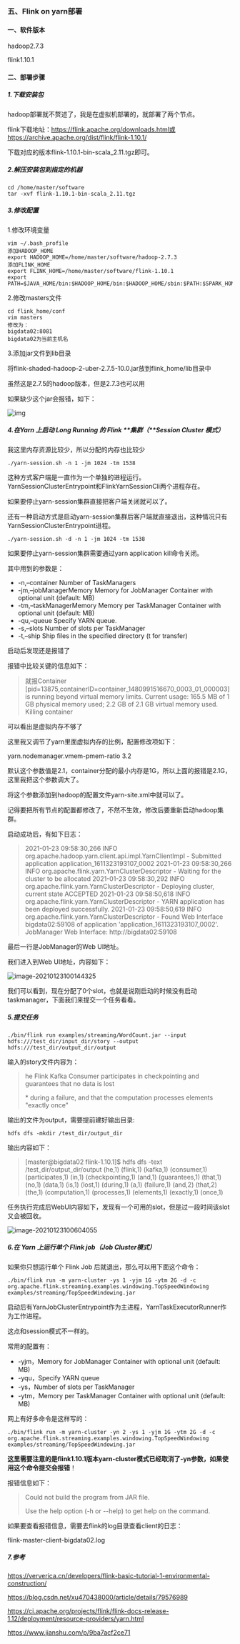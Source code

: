 ### 五、Flink on yarn部署



#### 一、软件版本

hadoop2.7.3

flink1.10.1



#### 二、部署步骤

##### 1.下载安装包

hadoop部署就不赘述了，我是在虚拟机部署的，就部署了两个节点。

flink下载地址：https://flink.apache.org/downloads.html或https://archive.apache.org/dist/flink/flink-1.10.1/

下载对应的版本flink-1.10.1-bin-scala_2.11.tgz即可。



##### 2.解压安装包到指定的机器

```shell
cd /home/master/software
tar -xvf flink-1.10.1-bin-scala_2.11.tgz
```



##### 3.修改配置

1.修改环境变量

```shell
vim ~/.bash_profile
添加HADOOP_HOME
export HADOOP_HOME=/home/master/software/hadoop-2.7.3
添加FLINK_HOME
export FLINK_HOME=/home/master/software/flink-1.10.1
export PATH=$JAVA_HOME/bin:$HADOOP_HOME/bin:$HADOOP_HOME/sbin:$PATH:$SPARK_HOME/bin:$FLINK_HOME/bin
```

2.修改masters文件

```shell
cd flink_home/conf
vim masters
修改为：
bigdata02:8081
bigdata02为当前主机名
```

3.添加jar文件到lib目录

将flink-shaded-hadoop-2-uber-2.7.5-10.0.jar放到flink_home/lib目录中

虽然这是2.7.5的hadoop版本，但是2.7.3也可以用

如果缺少这个jar会报错，如下：

![img](F:\src\tuling\project-all\learn-bigdata-flink\doc\1105757-20200727134952833-307337542.png)





##### 4.在**Yarn** **上启动** **Long Running** **的** **Flink** **集群（**Session Cluster **模式）**

我这里内存资源比较少，所以分配的内存也比较少

```
./yarn-session.sh -n 1 -jm 1024 -tm 1538
```

这种方式客户端是一直作为一个单独的进程运行。YarnSessionClusterEntrypoint和FlinkYarnSessionCli两个进程存在。

如果要停止yarn-session集群直接把客户端关闭就可以了。



还有一种启动方式是启动yarn-session集群后客户端就直接退出，这种情况只有YarnSessionClusterEntrypoint进程。

```
./yarn-session.sh -d -n 1 -jm 1024 -tm 1538
```

如果要停止yarn-session集群需要通过yarn application kill命令关闭。



其中用到的参数是：

- -n,–container Number of TaskManagers
- -jm,–jobManagerMemory Memory for JobManager Container with optional unit (default: MB)
- -tm,–taskManagerMemory Memory per TaskManager Container with optional unit (default: MB)
- -qu,–queue Specify YARN queue.
- -s,–slots Number of slots per TaskManager
- -t,–ship Ship files in the specified directory (t for transfer)



启动后发现还是报错了

报错中比较关键的信息如下：

> 就报Container [pid=13875,containerID=container_1480991516670_0003_01_000003] is running beyond virtual memory limits. Current usage: 165.5 MB of 1 GB physical memory used; 2.2 GB of 2.1 GB virtual memory used. Killing container

可以看出是虚拟内存不够了

这里我又调节了yarn里面虚拟内存的比例，配置修改项如下：

<property>
<name>yarn.nodemanager.vmem-pmem-ratio</name>
<value>3.2</value>
</property>

默认这个参数值是2.1，container分配的最小内存是1G，所以上面的报错是2.1G，这里我把这个参数调大了。

将这个参数添加到hadoop的配置文件yarn-site.xml中就可以了。

记得要把所有节点的配置都修改了，不然不生效，修改后要重新启动hadoop集群。



启动成功后，有如下日志：

> 2021-01-23 09:58:30,266 INFO  org.apache.hadoop.yarn.client.api.impl.YarnClientImpl         - Submitted application application_1611323193107_0002
> 2021-01-23 09:58:30,266 INFO  org.apache.flink.yarn.YarnClusterDescriptor                   - Waiting for the cluster to be allocated
> 2021-01-23 09:58:30,292 INFO  org.apache.flink.yarn.YarnClusterDescriptor                   - Deploying cluster, current state ACCEPTED
> 2021-01-23 09:58:50,618 INFO  org.apache.flink.yarn.YarnClusterDescriptor                   - YARN application has been deployed successfully.
> 2021-01-23 09:58:50,619 INFO  org.apache.flink.yarn.YarnClusterDescriptor                   - Found Web Interface bigdata02:59108 of application 'application_1611323193107_0002'.
> JobManager Web Interface: http://bigdata02:59108

最后一行是JobManager的Web UI地址。

我们进入到Web UI地址，内容如下：

![image-20210123100144325](F:\src\tuling\project-all\learn-bigdata-flink\doc\image-20210123100144325.png)

我们可以看到，现在分配了0个slot，也就是说刚启动的时候没有启动taskmanager，下面我们来提交一个任务看看。



##### 5.提交任务

```
./bin/flink run examples/streaming/WordCount.jar --input hdfs:///test_dir/input_dir/story --output hdfs:///test_dir/output_dir/output
```

输入的story文件内容为：

> he Flink Kafka Consumer participates in checkpointing and guarantees that no data is lost
>
> \* during a failure, and that the computation processes elements "exactly once"

输出的文件为output，需要提前建好输出目录:

```shell
hdfs dfs -mkdir /test_dir/output_dir
```

输出内容如下：

> [master@bigdata02 flink-1.10.1]$ hdfs dfs -text /test_dir/output_dir/output
> (he,1)
> (flink,1)
> (kafka,1)
> (consumer,1)
> (participates,1)
> (in,1)
> (checkpointing,1)
> (and,1)
> (guarantees,1)
> (that,1)
> (no,1)
> (data,1)
> (is,1)
> (lost,1)
> (during,1)
> (a,1)
> (failure,1)
> (and,2)
> (that,2)
> (the,1)
> (computation,1)
> (processes,1)
> (elements,1)
> (exactly,1)
> (once,1)



任务执行完成后WebUI内容如下，发现有一个可用的slot，但是过一段时间该slot又会被回收。

![image-20210123100604055](F:\src\tuling\project-all\learn-bigdata-flink\doc\image-20210123100604055.png)



##### 6.**在** **Yarn** **上运行单个** Flink job（Job Cluster模式）

如果你只想运行单个 Flink Job 后就退出，那么可以用下面这个命令：

```shell
./bin/flink run -m yarn-cluster -ys 1 -yjm 1G -ytm 2G -d -c org.apache.flink.streaming.examples.windowing.TopSpeedWindowing examples/streaming/TopSpeedWindowing.jar
```

启动后有YarnJobClusterEntrypoint作为主进程，YarnTaskExecutorRunner作为工作进程。

这点和session模式不一样的。



常用的配置有：

- -yjm，Memory for JobManager Container with optional unit (default: MB)
- -yqu，Specify YARN queue
- -ys，Number of slots per TaskManager
- -ytm，Memory per TaskManager Container with optional unit (default: MB) 



网上有好多命令是这样写的：

```shell
./bin/flink run -m yarn-cluster -yn 2 -ys 1 -yjm 1G -ytm 2G -d -c org.apache.flink.streaming.examples.windowing.TopSpeedWindowing examples/streaming/TopSpeedWindowing.jar
```

**这里需要注意的是flink1.10.1版本yarn-cluster模式已经取消了-yn参数，如果使用这个命令提交会报错**！

报错信息如下：

> Could not build the program from JAR file.
>
> Use the help option (-h or --help) to get help on the command.

如果要查看报错信息，需要去flink的log目录查看client的日志：

flink-master-client-bigdata02.log



##### 7.参考

https://ververica.cn/developers/flink-basic-tutorial-1-environmental-construction/

https://blog.csdn.net/xu470438000/article/details/79576989

https://ci.apache.org/projects/flink/flink-docs-release-1.12/deployment/resource-providers/yarn.html

https://www.jianshu.com/p/9ba7acf2ce71